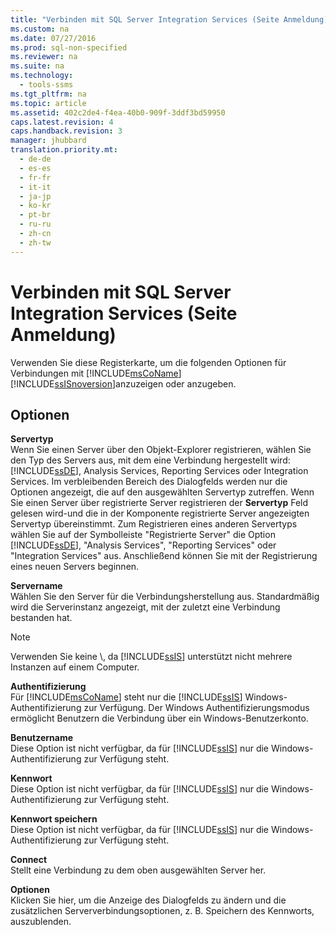 ```yaml
---
title: "Verbinden mit SQL Server Integration Services (Seite Anmeldung)"
ms.custom: na
ms.date: 07/27/2016
ms.prod: sql-non-specified
ms.reviewer: na
ms.suite: na
ms.technology: 
  - tools-ssms
ms.tgt_pltfrm: na
ms.topic: article
ms.assetid: 402c2de4-f4ea-40b0-909f-3ddf3bd59950
caps.latest.revision: 4
caps.handback.revision: 3
manager: jhubbard
translation.priority.mt: 
  - de-de
  - es-es
  - fr-fr
  - it-it
  - ja-jp
  - ko-kr
  - pt-br
  - ru-ru
  - zh-cn
  - zh-tw
---
```

# Verbinden mit SQL Server Integration Services (Seite Anmeldung)
Verwenden Sie diese Registerkarte, um die folgenden Optionen für Verbindungen mit [!INCLUDE[msCoName](../content/includes/msCoName_md.md)] [!INCLUDE[ssISnoversion](../content/includes/ssISnoversion_md.md)]anzuzeigen oder anzugeben.  
  
## Optionen  
**Servertyp**  
Wenn Sie einen Server über den Objekt-Explorer registrieren, wählen Sie den Typ des Servers aus, mit dem eine Verbindung hergestellt wird: [!INCLUDE[ssDE](../content/includes/ssDE_md.md)], Analysis Services, Reporting Services oder Integration Services. Im verbleibenden Bereich des Dialogfelds werden nur die Optionen angezeigt, die auf den ausgewählten Servertyp zutreffen. Wenn Sie einen Server über registrierte Server registrieren der **Servertyp** Feld gelesen wird\-und die in der Komponente registrierte Server angezeigten Servertyp übereinstimmt. Zum Registrieren eines anderen Servertyps wählen Sie auf der Symbolleiste "Registrierte Server" die Option [!INCLUDE[ssDE](../content/includes/ssDE_md.md)], "Analysis Services", "Reporting Services" oder "Integration Services" aus. Anschließend können Sie mit der Registrierung eines neuen Servers beginnen.  
  
**Servername**  
Wählen Sie den Server für die Verbindungsherstellung aus. Standardmäßig wird die Serverinstanz angezeigt, mit der zuletzt eine Verbindung bestanden hat.  
  
> [!NOTE]  
> Verwenden Sie keine *<servername>*\\*<instancename>*, da [!INCLUDE[ssIS](../content/includes/ssIS_md.md)] unterstützt nicht mehrere Instanzen auf einem Computer.  
  
**Authentifizierung**  
Für [!INCLUDE[msCoName](../content/includes/msCoName_md.md)] steht nur die [!INCLUDE[ssIS](../content/includes/ssIS_md.md)] Windows-Authentifizierung zur Verfügung. Der Windows Authentifizierungsmodus ermöglicht Benutzern die Verbindung über ein Windows-Benutzerkonto.  
  
**Benutzername**  
Diese Option ist nicht verfügbar, da für [!INCLUDE[ssIS](../content/includes/ssIS_md.md)] nur die Windows-Authentifizierung zur Verfügung steht.  
  
**Kennwort**  
Diese Option ist nicht verfügbar, da für [!INCLUDE[ssIS](../content/includes/ssIS_md.md)] nur die Windows-Authentifizierung zur Verfügung steht.  
  
**Kennwort speichern**  
Diese Option ist nicht verfügbar, da für [!INCLUDE[ssIS](../content/includes/ssIS_md.md)] nur die Windows-Authentifizierung zur Verfügung steht.  
  
**Connect**  
Stellt eine Verbindung zu dem oben ausgewählten Server her.  
  
**Optionen**  
Klicken Sie hier, um die Anzeige des Dialogfelds zu ändern und die zusätzlichen Serververbindungsoptionen, z. B. Speichern des Kennworts, auszublenden.  
  
